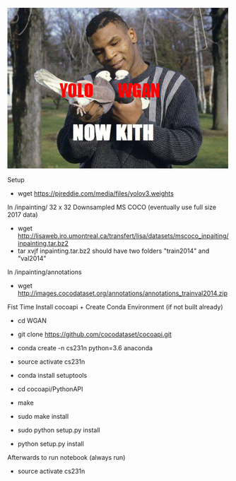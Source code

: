 ![kith](https://github.com/eldrickm/cs231n-finalproject-gan/blob/master/hUNAo-1.png)

Setup
- wget https://pjreddie.com/media/files/yolov3.weights

In /inpainting/
32 x 32 Downsampled MS COCO (eventually use full size 2017 data)
- wget http://lisaweb.iro.umontreal.ca/transfert/lisa/datasets/mscoco_inpaiting/inpainting.tar.bz2 
- tar xvjf inpainting.tar.bz2
should have two folders "train2014" and "val2014"

In /inpainting/annotations
- wget http://images.cocodataset.org/annotations/annotations_trainval2014.zip

Fist Time Install cocoapi + Create Conda Environment (if not built already)
- cd WGAN 
- git clone https://github.com/cocodataset/cocoapi.git
- conda create -n cs231n python=3.6 anaconda
- source activate cs231n
- conda install setuptools
- cd cocoapi/PythonAPI
- make
- sudo make install
- sudo python setup.py install

- python setup.py install

Afterwards to run notebook (always run)
- source activate cs231n
